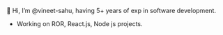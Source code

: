 👋 Hi, I’m @vineet-sahu, having 5+ years of exp in software development.
- Working on ROR, React.js, Node js projects.

<!---
vineet-sahu/vineet-sahu is a ✨ special ✨ repository because its `README.md` (this file) appears on your GitHub profile.
You can click the Preview link to take a look at your changes.
--->
